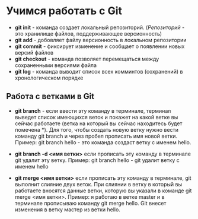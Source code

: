 # Учимся работать с Git

* **git init** - команда создает локальный репозиторий. (*Репозиторий* - это хранилище файлов, поддерживающее версионность)
* **git add** - добовляет файлу версионность в локальном репозитории
 * **git commit** - фиксирует изменение и сообщает о появлении новых версий файлов
* **git checkout** - команда позволяет перемещаться между сохраненными версиями файла
* **git log** - команда выводит список всех комминтов (сохранений) в хронологическом порядке

## Работа с ветками в Git

* **git branch** - если ввести эту команду в терминале, терминал выведет список имеющихся веток и покажет на какой ветке вы сейчас работаете (ветка на который вы сейчас находитесь будет помечена *). Для того, чтобы создать новую ветку нужно вести команду git branch и через пробел прописать имя новой ветки. Пример: git branch hello - это команда создаст ветку с именем hello.

* **git branch -d <имя ветки>** если прописать эту команду в терминале git удалит эту ветку. Пример: git branch hello - git удалит ветку с именем hello
* **git merge <имя ветки>** если прописать эту команду в терминале, git выполнит слияние двух веток. При слиянии в ветку в который вы работаете вносятся данные ветки, которую вы указали в команде git merge <имя ветки>. Пример: я работаю в ветке master и в терминале прописываю команду git merge hello. Git внесет изменения в ветку мастер из ветки hello. 
